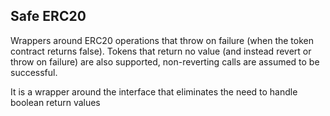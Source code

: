 ## Safe ERC20

Wrappers around ERC20 operations that throw on failure (when the token contract returns false). Tokens that return no value (and instead revert or throw on failure) are also supported, non-reverting calls are assumed to be successful. 

It is a wrapper around the interface that eliminates the need to handle boolean return values